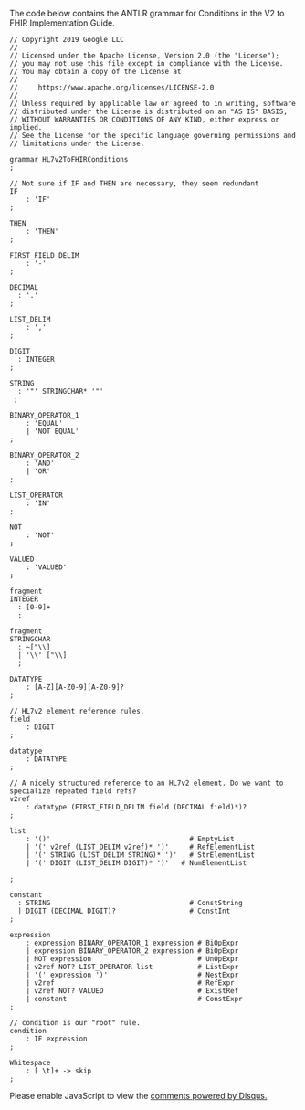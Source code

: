 The code below contains the ANTLR grammar for Conditions in the V2 to FHIR Implementation
Guide.

```
// Copyright 2019 Google LLC
//
// Licensed under the Apache License, Version 2.0 (the "License");
// you may not use this file except in compliance with the License.
// You may obtain a copy of the License at
//
//     https://www.apache.org/licenses/LICENSE-2.0
//
// Unless required by applicable law or agreed to in writing, software
// distributed under the License is distributed on an "AS IS" BASIS,
// WITHOUT WARRANTIES OR CONDITIONS OF ANY KIND, either express or implied.
// See the License for the specific language governing permissions and
// limitations under the License.

grammar HL7v2ToFHIRConditions
;

// Not sure if IF and THEN are necessary, they seem redundant
IF
    : 'IF'
;

THEN
    : 'THEN'
;

FIRST_FIELD_DELIM
    : '-'
;

DECIMAL
  : '.'
;

LIST_DELIM
    : ','
;

DIGIT
  : INTEGER
;

STRING
  : '"' STRINGCHAR* '"'
 ;

BINARY_OPERATOR_1
    : 'EQUAL'
    | 'NOT EQUAL'
;

BINARY_OPERATOR_2
    : 'AND'
    | 'OR'
;

LIST_OPERATOR
    : 'IN'
;

NOT
    : 'NOT'
;

VALUED
    : 'VALUED'
;

fragment
INTEGER
  : [0-9]+
  ;

fragment
STRINGCHAR
  : ~["\\]
  | '\\' ["\\]
  ;

DATATYPE
    : [A-Z][A-Z0-9][A-Z0-9]?
;

// HL7v2 element reference rules.
field
    : DIGIT
;

datatype
    : DATATYPE
;

// A nicely structured reference to an HL7v2 element. Do we want to specialize repeated field refs?
v2ref
    : datatype (FIRST_FIELD_DELIM field (DECIMAL field)*)?
;

list
    : '()'                                  # EmptyList
    | '(' v2ref (LIST_DELIM v2ref)* ')'     # RefElementList
    | '(' STRING (LIST_DELIM STRING)* ')'   # StrElementList
    | '(' DIGIT (LIST_DELIM DIGIT)* ')'   # NumElementList

;

constant
  : STRING                                  # ConstString
  | DIGIT (DECIMAL DIGIT)?                  # ConstInt
;

expression
    : expression BINARY_OPERATOR_1 expression # BiOpExpr
    | expression BINARY_OPERATOR_2 expression # BiOpExpr
    | NOT expression                          # UnOpExpr
    | v2ref NOT? LIST_OPERATOR list           # ListExpr
    | '(' expression ')'                      # NestExpr
    | v2ref                                   # RefExpr
    | v2ref NOT? VALUED                       # ExistRef
    | constant                                # ConstExpr
;

// condition is our "root" rule.
condition
    : IF expression
;

Whitespace
    : [ \t]+ -> skip
;
```

<div id="disqus_thread"></div>
<script>
var disqus_config = function () {
this.page.url = "http://build.fhir.org.hl7/v2-to-fhir/branches/master/antlr_condition_syntax.html"; // Replace PAGE_URL with your page's canonical URL variable
this.page.identifier = this.page.url.substring(this.page.url.lastIndexOf("/")+1, this.page.url.lastIndexOf(".")); // Replace PAGE_IDENTIFIER with your page's unique identifier variable
};
(function() { // DON'T EDIT BELOW THIS LINE
var d = document, s = d.createElement('script');
s.src = 'https://v2-to-fhir.disqus.com/embed.js';
s.setAttribute('data-timestamp', +new Date());
(d.head || d.body).appendChild(s);
})();
</script>
<noscript>Please enable JavaScript to view the <a href="https://disqus.com/?ref_noscript">comments powered by Disqus.</a></noscript>